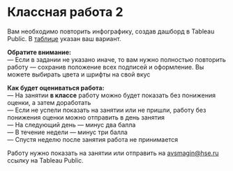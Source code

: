 # Классная работа 2

Вам необходимо повторить инфографику, создав дашборд в Tableau Public. В [таблице](https://docs.google.com/spreadsheets/d/1eYom81iVHVTeDnbjO2iokDG1_bxhc_guCctBkp68KLY/edit?usp=sharing) указан ваш вариант.

**Обратите внимание:**<br>
— Если в задании не указано иначе, то вам нужно полностью повторить работу — сохранив положение всех подписей и оформление. Вы можете выбирать цвета и шрифты на свой вкус<br>

**Как будет оцениваться работа:**<br>
— На занятии **в классе** работу можно будет показать без понижения оценки, а затем доработать<br>
— Если не успели показать на занятии или не пришли, работу без понижения оценки можно отправить в день занятия<br>
— На следующий день — минус два балла<br>
— В течение недели — минус три балла<br>
— Спустя неделю после занятия работа не принимается<br>

Работу нужно показать на занятии или отправить на avsmagin@hse.ru ссылку на Tableau Public.